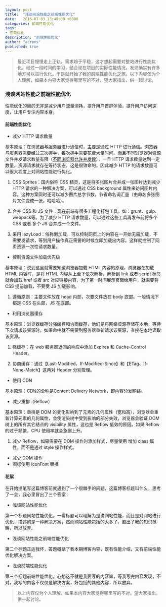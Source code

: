 ```yaml
---
layout: post
title:  "浅谈网站性能之前端性能优化"
date:   2016-07-03 13:49:00 +0800
categories: 前端性能优化
tags: 
- 性能优化
description: "前端性能优化"
author: "acrens"
published: true
---
```


> 最近项目慢慢走上正轨，需求趋于平稳，这才想起需要对整站进行性能优化。经过一段时间的学习，结合现在项目的实际性能情况，发现确实有许多地方可以进行优化。于是就开始了我的前端性能优化之旅。以下内容仅为个人理解，如果本内容大家觉得哪里写的不对，望大家指出，供一起讨论。
<!--more-->

### 浅谈网站性能之前端性能优化
性能优化的目的无非是减少用户流量消耗，提升用户首屏体验，提升用户访问速度，让用户专注内容本身。

#### 前端性能优化

* 减少 HTTP 请求数量

基本原理：在浏览器与服务器进行通信时，主要是通过 HTTP 进行通信。浏览器与服务器需要经过三次握手，每次握手需要花费大量时间。而且不同浏览器对资源文件并发请求数量有限（[不同浏览器允许并发数](http://www.stevesouders.com/blog/2008/03/20/roundup-on-parallel-connections/)），一旦 HTTP 请求数量达到一定数量，资源请求就存在等待状态，这是很致命的，因此减少 HTTP 的请求数量可以很大程度上对网站性能进行优化。

1. CSS Sprites：国内俗称 CSS 精灵，这是将多张图片合并成一张图片达到减少 HTTP 请求的一种解决方案，可以通过 CSS background 属性来访问图片内容。这种方案同时还可以减少图片总字节数，节省命名词汇量（由命名多张图片文件变成一张，哈哈哈）。

1. 合并 CSS 和 JS 文件：现在前端有很多工程化打包工具，如：grunt、gulp、webpack等。为了减少 HTTP 请求数量，可以通过这些工具再发布前将多个 CSS 或者 多个 JS 合并成一个文件。

1. 采用 lazyLoad：俗称懒加载，可以控制网页上的内容在一开始无需加载，不需要发请求，等到用户操作真正需要的时候立即加载出内容。这样就控制了网页资源一次性请求数量。

* 控制资源文件加载优先级

基本原理：说到这里就需要知道浏览器加载 HTML 内容的原理，浏览器在加载 HTML 内容时，是将 HTML 内容从上至下依次解析，解析到 link 或者 script 标签就会加载 href 或者 src 对应链接内容，为了第一时间展示页面给用户，就需要将 CSS 提前加载，不要受 JS 加载影响。

1. 遵循原则：主要文件放在 head 内部，次要文件放在 body 底部。一般情况下都是 CSS 在头部，JS 在底部。

* 利用浏览器缓存

基本原理：浏览器缓存分强缓存和协商缓存，他们是将网络资源存储在本地，等待下次请求该资源时，如果命中就不需要到服务器重新请求该资源，直接在本地读取该资源。

1. 强缓存：在 web 服务器返回的响应中添加 Expires 和 Cache-Control Header。

1. 协商缓存：通过【Last-Modified，If-Modified-Since】和【ETag、If-None-Match】这两对 Header 分别管理。

* 使用 CDN

基本原理：CDN的全称是Content Delivery Network，即[内容分发网络](http://zsvalue.com/201405/foundation-of-cdn-%E3%80%8Acdn%E6%8A%80%E6%9C%AF%E8%AF%A6%E8%A7%A3%E3%80%8Bnote/)。

* 减少重排（Reflow）

基本原理：重排是 DOM 的变化影响到了元素的几何属性（宽和高），浏览器会重新计算元素的几何属性，会使渲染树中受到影响的部分失效，浏览器会验证 DOM 树上的所有其它结点的 visibility 属性，这也是 Reflow 低效的原因。如果 Reflow 的过于频繁，CPU 使用率就会急剧上升。

1. 减少 Reflow，如果需要在 DOM 操作时添加样式，尽量使用 增加 class 属性，而不是通过 style 操作样式。

* 减少 DOM 操作
* 图标使用 IconFont 替换

#### 花絮

在开始提笔写这篇博客前就遇到了一个很棘手的问题，这篇博客标题叫什么，思考了一会，我心里冒出了三个答案：

* 浅谈网站性能优化

第一个标题网站性能优化，一看标题可以理解为是讲网站性能，而且是对网站进行优化，描述的是一种解决方案，然而网站性能包括的太多了，超出了我的知识范畴，所以放弃。

* 浅谈网站性能之前端性能优化

第二个标题正适我怀，答题概括了我本期博客内容，既有性能介绍，又有前端性能优化解决方案。

* 浅谈前端性能优化

第三个标题前端性能优化，心想这不就是我要写的内容嘛，等我写完内容发现，不对，我写的内容不仅仅是解决方案，好包括的其他内容，所以放弃。

> 以上内容仅为个人理解，如果本内容大家觉得哪里写的不对，望大家指出，供一起讨论。